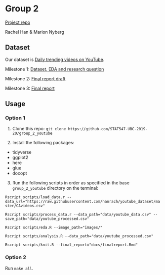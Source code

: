 # Group 2
[Project repo](https://github.com/STAT547-UBC-2019-20/group_2.git)


Rachel Han & Marion Nyberg 

## Dataset
Our dataset is [Daily trending videos on YouTube](https://www.kaggle.com/datasnaek/youtube-new).

Milestone 1: [Dataset, EDA and research question](https://hanrach.github.io/group_2/milestone1_547.html)

Milestone 2: [Final report draft](https://hanrach.github.io/group_2/docs/final-report-draft.html)

Milestone 3: [Final report]()

## Usage

### Option 1

1. Clone this repo: `git clone https://github.com/STAT547-UBC-2019-20/group_2_youtube`

2. Install the following packages:
- tidyverse
- ggplot2
- here
- glue
- docopt

3. Run the following scripts in order as specified in the base `group_2_youtube` directory on the terminal:

`Rscript scripts/load_data.r --data_url="https://raw.githubusercontent.com/hanrach/youtube_dataset/master/CAvideos.csv"`

`Rscript scripts/process_data.r --data_path="data/youtube_data.csv" --save_path="data/youtube_processed.csv"`


`Rscript scripts/eda.R --image_path="images/"`

`Rscript scripts/analysis.R --data_path="data/youtube_processed.csv"`

`Rscript scripts/knit.R --final_report="docs/finalreport.Rmd"`

### Option 2

Run 
`make all`.

